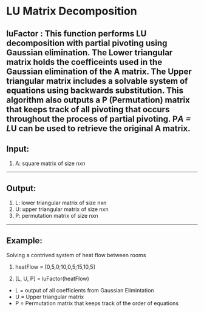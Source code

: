 # LU Matrix Decomposition
luFactor : This function performs LU decomposition with partial pivoting
using Gaussian elimination. The Lower triangular matrix holds the
coefficeints used in the Gaussian elimination of the A matrix. The Upper
triangular matrix includes a solvable system of equations using backwards
substitution. This algorithm also outputs a P (Permutation) matrix that
keeps track of all pivoting that occurs throughout the process of
partial pivoting. P*A = L*U can be used to retrieve the original A
matrix. 
---
## Input:
1. A: square matrix of size nxn
---
## Output:
1. L: lower triangular matrix of size nxn
2. U: upper triangular matrix of size nxn
3. P: permutation matrix of size nxn
---
## Example: 
Solving a contrived system of heat flow between rooms
1. heatFlow = [0,5,0;10,0,5;15,10,5]

2. [L, U, P] = luFactor(heatFlow)

- L = output of all coefficients from Gaussian Elimintation
- U = Upper triangular matrix
- P = Permutation matrix that keeps track of the order of equations
